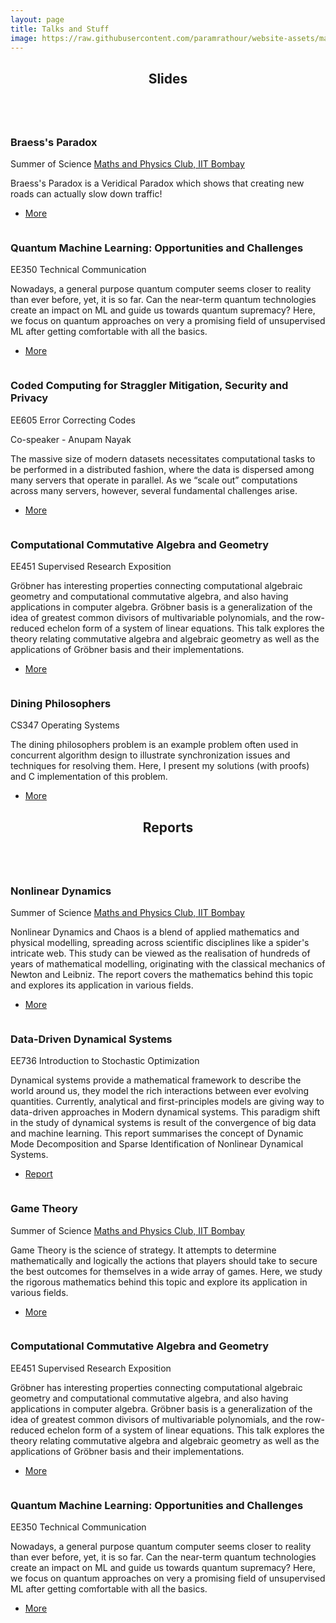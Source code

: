 ```yaml
---
layout: page
title: Talks and Stuff
image: https://raw.githubusercontent.com/paramrathour/website-assets/main/TSC.png
---
```

<section>
    <header class="major">
        <h2 id = "slides" >Slides</h2>
    </header>
    <div class="posts">
        <article>
            <a href="Game Theory" class="image"><img src="https://raw.githubusercontent.com/paramrathour/Game-Theory/main/Braess Paradox.png" alt="" /></a>
            <h3>Braess's Paradox</h3>
            <p>Summer of Science <a href="http://mnp-club.github.io/">Maths and Physics Club, IIT Bombay</a></p>
            <p>Braess's Paradox is a Veridical Paradox which shows that creating new roads can actually slow down traffic!</p>
            <ul class="actions">
                <li><a href="Game Theory" class="button">More</a></li>
            </ul>
        </article>
        <article>
            <a href="Quantum Machine Learning" class="image"><img src="https://raw.githubusercontent.com/paramrathour/Quantum-Machine-Learning/main/quantum-computing.jpg" alt="" /></a>
            <h3>Quantum Machine Learning: Opportunities and Challenges</h3>
            <p>EE350 Technical Communication</p>
            <p>Nowadays, a general purpose quantum computer seems closer to reality than ever before, yet, it is so far. Can the near-term quantum technologies create an impact on ML and guide us towards quantum supremacy? Here, we focus on quantum approaches on very a promising field of unsupervised ML after getting comfortable with all the basics.</p>
            <ul class="actions">
                <li><a href="Quantum Machine Learning" class="button">More</a></li>
            </ul>
        </article>
        <article>
            <a href="Coded Computing" class="image"><img class="inversion" src="https://raw.githubusercontent.com/paramrathour/Coded-Computing/main/coded-computing.svg" alt="" /></a>
            <h3>Coded Computing for Straggler Mitigation, Security and Privacy</h3>
            <p>EE605 Error Correcting Codes</p>
            <p>Co-speaker - Anupam Nayak</p>
            <p>The massive size of modern datasets necessitates computational tasks to be performed in a distributed fashion, where the data is dispersed among many servers that operate in parallel. As we “scale out” computations across many servers, however, several fundamental challenges arise.</p>
            <ul class="actions">
                <li><a href="Coded Computing" class="button">More</a></li>
            </ul>
        </article>
        <article>
            <a href="Computational Commutative Algebra and Geometry" class="image"><img class="inversion" src="https://raw.githubusercontent.com/paramrathour/Groebner-Basis-and-Applications/main/Slides/sudoku.svg" alt="" /></a>
            <h3>Computational Commutative Algebra and Geometry</h3>
            <p>EE451 Supervised Research Exposition</p>
            <p>Gröbner has interesting properties connecting computational algebraic geometry and computational commutative algebra, and also having applications in  computer algebra. Gröbner basis is a generalization of the idea of greatest common divisors of multivariable polynomials, and the row-reduced echelon form of a system of linear equations. This talk explores the theory relating commutative algebra and algebraic geometry as well as the applications of Gröbner basis and their implementations.</p>
            <ul class="actions">
                <li><a href="Computational Commutative Algebra and Geometry/" class="button">More</a></li>
            </ul>
        </article>
        <article>
            <a href="Dining Philosophers/" class="image"><img class="inversion" src="https://raw.githubusercontent.com/paramrathour/Dining-Philosophers/main/Dining%20Philosophers.svg" alt="" /></a>
            <h3>Dining Philosophers</h3>
            <p>CS347 Operating Systems</p>
            <p>The dining philosophers problem is an example problem often used in concurrent algorithm design to illustrate synchronization issues and techniques for resolving them. Here, I present my solutions (with proofs) and C implementation of this problem.</p>
            <ul class="actions">
                <li><a href="Dining Philosophers/" class="button">More</a></li>
            </ul>
        </article>
    </div>
</section>
<section>
    <header class="major">
        <h2 id = "reports" >Reports</h2>
    </header>
    <div class="posts">
        <article>
            <a href="Nonlinear Dynamics" class="image"><img src="https://raw.githubusercontent.com/paramrathour/website-assets/main/mandelbrot-set.jpg" alt="" /></a>
            <h3>Nonlinear Dynamics</h3>
            <p>Summer of Science <a href="http://mnp-club.github.io/">Maths and Physics Club, IIT Bombay</a></p>
            <p>Nonlinear Dynamics and Chaos is a blend of applied mathematics and physical modelling, spreading across scientific disciplines like a spider's intricate web. This study can be viewed as the realisation of hundreds of years of mathematical modelling, originating with the classical mechanics of Newton and Leibniz. The report covers the mathematics behind this topic and explores its application in various fields.</p>
            <ul class="actions">
                <li><a href="Nonlinear Dynamics" class="button">More</a></li>
            </ul>
        </article>
        <article>
            <a href="https://paramrathour.github.io/website-assets/data-driven-dynamical-systems.pdf" class="image"><img class="inversion" src="https://raw.githubusercontent.com/paramrathour/website-assets/main/data-driven-dynamical-systems.svg" alt="" /></a>
            <h3>Data-Driven Dynamical Systems</h3>
            <p>EE736 Introduction to Stochastic Optimization</p>
            <p>Dynamical systems provide a mathematical framework to describe the world around us, they model the rich interactions between ever evolving quantities. Currently, analytical and first-principles models are giving way to data-driven approaches in Modern dynamical systems. This paradigm shift in the study of dynamical systems is result of the convergence of big data and machine learning. This report summarises the concept of Dynamic Mode Decomposition and Sparse Identification of Nonlinear Dynamical Systems.</p>
            <ul class="actions">
                <li><a href="https://paramrathour.github.io/website-assets/data-driven-dynamical-systems.pdf/" class="button">Report</a></li>
            </ul>
        </article>
        <article>
            <a href="Game Theory" class="image"><img src="https://raw.githubusercontent.com/paramrathour/Game-Theory/main/Game%20Theory.svg" alt="" /></a>
            <h3>Game Theory</h3>
            <p>Summer of Science <a href="http://mnp-club.github.igo/">Maths and Physics Club, IIT Bombay</a></p>
            <p>Game Theory is the science of strategy. It attempts to determine mathematically and logically the actions that players should take to secure the best outcomes for themselves in a wide array of games. Here, we study the rigorous mathematics behind this topic and explore its application in various fields.</p>
            <ul class="actions">
                <li><a href="Game Theory" class="button">More</a></li>
            </ul>
        </article>
        <article>
            <a href="Computational Commutative Algebra and Geometry" class="image"><img class="inversion" src="https://raw.githubusercontent.com/paramrathour/Groebner-Basis-and-Applications/main/Slides/sudoku.svg" alt="" /></a>
            <h3>Computational Commutative Algebra and Geometry</h3>
            <p>EE451 Supervised Research Exposition</p>
            <p>Gröbner has interesting properties connecting computational algebraic geometry and computational commutative algebra, and also having applications in  computer algebra. Gröbner basis is a generalization of the idea of greatest common divisors of multivariable polynomials, and the row-reduced echelon form of a system of linear equations. This talk explores the theory relating commutative algebra and algebraic geometry as well as the applications of Gröbner basis and their implementations.</p>
            <ul class="actions">
                <li><a href="Computational Commutative Algebra and Geometry/" class="button">More</a></li>
            </ul>
        </article>
        <article>
            <a href="Quantum Machine Learning" class="image"><img src="https://raw.githubusercontent.com/paramrathour/Quantum-Machine-Learning/main/quantum-computing.jpg" alt="" /></a>
            <h3>Quantum Machine Learning: Opportunities and Challenges</h3>
            <p>EE350 Technical Communication</p>
            <p>Nowadays, a general purpose quantum computer seems closer to reality than ever before, yet, it is so far. Can the near-term quantum technologies create an impact on ML and guide us towards quantum supremacy? Here, we focus on quantum approaches on very a promising field of unsupervised ML after getting comfortable with all the basics.</p>
            <ul class="actions">
                <li><a href="Quantum Machine Learning" class="button">More</a></li>
            </ul>
        </article>
    </div>
</section>